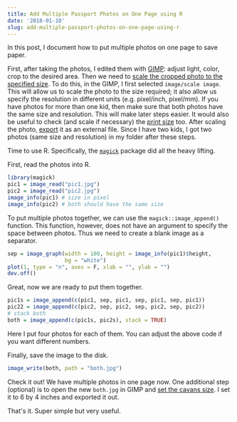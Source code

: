 ```yaml
---
title: Add Multiple Passport Photos on One Page using R
date: '2018-01-10'
slug: add-multiple-passport-photos-on-one-page-using-r
---
```


In this post, I document how to put multiple photos on one page to save paper.

First, after taking the photos, I edited them with [GIMP](https://www.gimp.org): adjust light, color, crop to the desired area. Then we need to [scale the cropped photo to the specified size](https://docs.gimp.org/en/gimp-image-scale.html). To do this, in the GIMP, I first selected `image/scale image`. This will allow us to scale the photo to the size required; it also allow us specify the resolution in different units (e.g. pixel/inch, pixel/mm). If you have photos for more than one kid, then make sure that both photos have the same size and resolution. This will make later steps easier. It would also be useful to check (and scale if necessary) the [print size](https://docs.gimp.org/en/gimp-image-print-size.html) too. After scaling the photo, [export](https://docs.gimp.org/en/gimp-export-dialog.html) it as an external file. Since I have two kids, I got two photos (same size and resolution) in my folder after these steps.

Time to use R. Specifically, the [`magick`](https://cran.r-project.org/web/packages/magick/index.html) package did all the heavy lifting.

First, read the photos into R.

```r
library(magick)
pic1 = image_read("pic1.jpg")
pic2 = image_read("pic2.jpg")
image_info(pic1) # size in pixel
image_info(pic2) # both should have the same size
```

To put multiple photos together, we can use the `magick::image_append()` function. This function, however, does not have an argument to specify the space between photos. Thus we need to create a blank image as a separator.

```r
sep = image_graph(width = 100, height = image_info(pic1)$height, 
                  bg = "white")
plot(1, type = "n", axes = F, xlab = "", ylab = "")
dev.off()
```

Great, now we are ready to put them together.

```r
pic1s = image_append(c(pic1, sep, pic1, sep, pic1, sep, pic1))
pic22 = image_append(c(pic2, sep, pic2, sep, pic2, sep, pic2))
# stack both
both = image_append(c(pic1s, pic2s), stack = TRUE)
```

Here I put four photos for each of them. You can adjust the above code if you want different numbers.

Finally, save the image to the disk.

```r
image_write(both, path = "both.jpg")
```

Check it out! We have multiple photos in one page now. One additional step (optional) is to open the new `both.jpg` in GIMP and [set the cavans size](https://docs.gimp.org/en/gimp-image-resize.html). I set it to 6 by 4 inches and exported it out.

That's it. Super simple but very useful.
